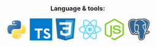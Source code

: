 
<div align="center">
  <h3>Language & tools:</h3>
  <img height="60" src="https://raw.githubusercontent.com/devicons/devicon/2ae2a900d2f041da66e950e4d48052658d850630/icons/python/python-original.svg">
  <img height="60" src="https://raw.githubusercontent.com/devicons/devicon/2ae2a900d2f041da66e950e4d48052658d850630/icons/typescript/typescript-original.svg">
  <img height="60" src="https://raw.githubusercontent.com/devicons/devicon/2ae2a900d2f041da66e950e4d48052658d850630/icons/css3/css3-original.svg">
  <img height="60" src="https://raw.githubusercontent.com/devicons/devicon/2ae2a900d2f041da66e950e4d48052658d850630/icons/react/react-original.svg">
  <img height="60" src="https://raw.githubusercontent.com/devicons/devicon/2ae2a900d2f041da66e950e4d48052658d850630/icons/nodejs/nodejs-original.svg">
  <img height="60" src="https://raw.githubusercontent.com/devicons/devicon/2ae2a900d2f041da66e950e4d48052658d850630/icons/postgresql/postgresql-original.svg">
</div>
<!--
&nbsp;

<div align= "center">
   <p>
    <img 
      align="center"
      src="https://github-readme-stats.vercel.app/api/top-langs?username=ylmzKasap&show_icons=true&locale=en&layout=compact"
      alt="ylmzKasap-github-stats" />
  </p>
  
  <p>&nbsp;
    <img align="center"
    src="https://github-readme-stats.vercel.app/api?username=ylmzKasap&show_icons=true&locale=en"
    alt="ylmzKasap-github-stats" />
  </p>
  
</div>

-->
